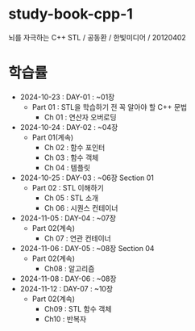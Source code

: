 # study-book-cpp-1
뇌를 자극하는 C++ STL / 공동환 / 한빛미디어 / 20120402

# 학습률
- 2024-10-23 : DAY-01 : ~01장
  - Part 01 : STL을 학습하기 전 꼭 알아야 할 C++ 문법
    - Ch 01 : 연산자 오버로딩
- 2024-10-24 : DAY-02 : ~04장
  - Part 01(계속)
    - Ch 02 : 함수 포인터
    - Ch 03 : 함수 객체
    - Ch 04 : 템플릿
- 2024-10-25 : DAY-03 : ~06장 Section 01
  - Part 02 : STL 이해하기
    - Ch 05 : STL 소개
    - Ch 06 : 시퀀스 컨테이너
- 2024-11-05 : DAY-04 : ~07장
  - Part 02(계속)
    - Ch 07 : 연관 컨테이너
- 2024-11-06 : DAY-05 : ~08장 Section 04
  - Part 02(계속)
    - Ch08 : 알고리즘
- 2024-11-08 : DAY-06 : ~08장
- 2024-11-12 : DAY-07 : ~10장
  - Part 02(계속)
    - Ch09 : STL 함수 객체
    - Ch10 : 반복자
